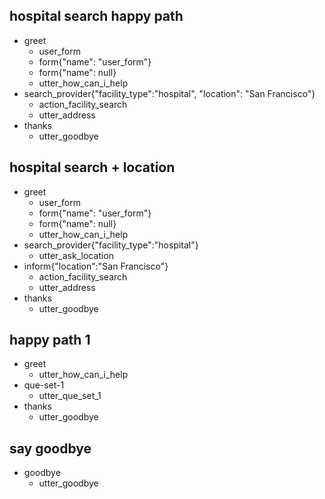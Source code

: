 ## hospital search happy path
* greet
  - user_form
  - form{"name": "user_form"}
  - form{"name": null}
  - utter_how_can_i_help
* search_provider{"facility_type":"hospital", "location": "San Francisco"}
  - action_facility_search
  - utter_address
* thanks
  - utter_goodbye

## hospital search + location
* greet
  - user_form
  - form{"name": "user_form"}
  - form{"name": null}
  - utter_how_can_i_help
* search_provider{"facility_type":"hospital"}
  - utter_ask_location
* inform{"location":"San Francisco"}
  - action_facility_search
  - utter_address
* thanks
  - utter_goodbye

## happy path 1
* greet
  - utter_how_can_i_help
* que-set-1
  - utter_que_set_1
* thanks
  - utter_goodbye

## say goodbye
* goodbye
  - utter_goodbye
